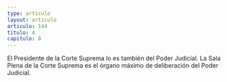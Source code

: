 ```yaml
---
type: articulo
layout: articulo
articulo: 144
titulo: 4
capitulo: 8
---
```

El Presidente de la Corte Suprema lo es también del Poder Judicial. La Sala Plena de la Corte Suprema es el órgano máximo de deliberación del Poder Judicial.